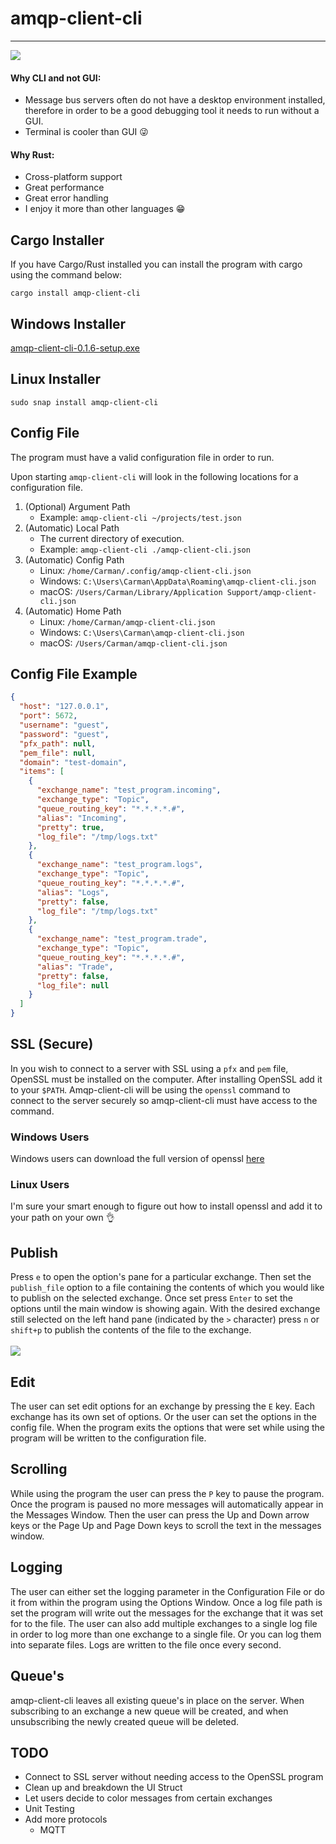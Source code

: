 # amqp-client-cli
***
![](https://s3.us-west-2.amazonaws.com/www.carmanbabin.com/amqp-client-cli/amqp-client-cli.gif)

#### Why CLI and not GUI:
 - Message bus servers often do not have a desktop environment installed, therefore in order to be a good
debugging tool it needs to run without a GUI.
 - Terminal is cooler than GUI 😜
 
#### Why Rust:
 - Cross-platform support
 - Great performance
 - Great error handling
 - I enjoy it more than other languages 😁

## Cargo Installer
If you have Cargo/Rust installed you can install the program with cargo using the command below:

```cargo install amqp-client-cli```

## Windows Installer
[amqp-client-cli-0.1.6-setup.exe](https://s3.us-west-2.amazonaws.com/www.carmanbabin.com/amqp-client-cli/amqp-client-cli-0.1.6-setup.exe)

## Linux Installer

```sudo snap install amqp-client-cli```

## Config File
The program must have a valid configuration file in order to run.

Upon starting ```amqp-client-cli``` will look in the following locations for a configuration file.
1. (Optional) Argument Path
    - Example: ```amqp-client-cli ~/projects/test.json```
2. (Automatic) Local Path
    - The current directory of execution.
    - Example: ```amqp-client-cli ./amqp-client-cli.json```
3. (Automatic) Config Path
   - Linux:   ```/home/Carman/.config/amqp-client-cli.json```
   - Windows: ```C:\Users\Carman\AppData\Roaming\amqp-client-cli.json```
   - macOS:   ```/Users/Carman/Library/Application Support/amqp-client-cli.json```
4. (Automatic) Home Path
    - Linux:   ```/home/Carman/amqp-client-cli.json```
    - Windows: ```C:\Users\Carman\amqp-client-cli.json```
    - macOS:   ```/Users/Carman/amqp-client-cli.json```

## Config File Example
```json
{
  "host": "127.0.0.1",
  "port": 5672,
  "username": "guest",
  "password": "guest",
  "pfx_path": null,
  "pem_file": null,
  "domain": "test-domain",
  "items": [
    {
      "exchange_name": "test_program.incoming",
      "exchange_type": "Topic",
      "queue_routing_key": "*.*.*.*.#",
      "alias": "Incoming",
      "pretty": true,
      "log_file": "/tmp/logs.txt"
    },
    {
      "exchange_name": "test_program.logs",
      "exchange_type": "Topic",
      "queue_routing_key": "*.*.*.*.#",
      "alias": "Logs",
      "pretty": false,
      "log_file": "/tmp/logs.txt"
    },
    {
      "exchange_name": "test_program.trade",
      "exchange_type": "Topic",
      "queue_routing_key": "*.*.*.*.#",
      "alias": "Trade",
      "pretty": false,
      "log_file": null
    }
  ]
}

```
## SSL (Secure)
In you wish to connect to a server with SSL using a ```pfx``` and ```pem``` file, OpenSSL must be installed on the computer. After installing OpenSSL add it to your ```$PATH```.
Amqp-client-cli will be using the ```openssl``` command to connect to the server securely so amqp-client-cli must have access to the command. 
### Windows Users
Windows users can download the full version of openssl [here](https://slproweb.com/products/Win32OpenSSL.html)
### Linux Users
I'm sure your smart enough to figure out how to install openssl and add it to your path on your own 👌
## Publish
Press ```e``` to open the option's pane for a particular exchange. Then set the ```publish_file``` option to a file containing the contents of which you would like to
publish on the selected exchange. Once set press ```Enter``` to set the options until the main window is showing again. With the desired exchange
still selected on the left hand pane (indicated by the ```>``` character) press ```n``` or ```shift+p``` to publish the contents of the file to the exchange.
\
\
![](https://s3.us-west-2.amazonaws.com/www.carmanbabin.com/amqp-client-cli/publish_file_example-min.png)

## Edit
The user can set edit options for an exchange by pressing the ```E``` key. Each exchange has its own set of options. Or the
user can set the options in the config file. When the program exits the options that were set while using the
program will be written to the configuration file.
## Scrolling
While using the program the user can press the ```P``` key to pause the program. Once the program is paused no more
messages will automatically appear in the Messages Window. Then the user can press the Up and Down arrow keys or the Page
Up and Page Down keys to scroll the text in the messages window.
## Logging
The user can either set the logging parameter in the Configuration File or do it from within the program using the Options
Window. Once a log file path is set the program will write out the messages for the exchange that it was set for to the file. The user can also
add multiple exchanges to a single log file in order to log more than one exchange to a single file. Or you can log them
into separate files. Logs are written to the file once every second. 
## Queue's
amqp-client-cli leaves all existing queue's in place on the server. When subscribing to an exchange a new queue will be
created, and when unsubscribing the newly created queue will be deleted. 
## TODO
  - Connect to SSL server without needing access to the OpenSSL program 
  - Clean up and breakdown the UI Struct
  - Let users decide to color messages from certain exchanges
  - Unit Testing
  - Add more protocols
      - MQTT

